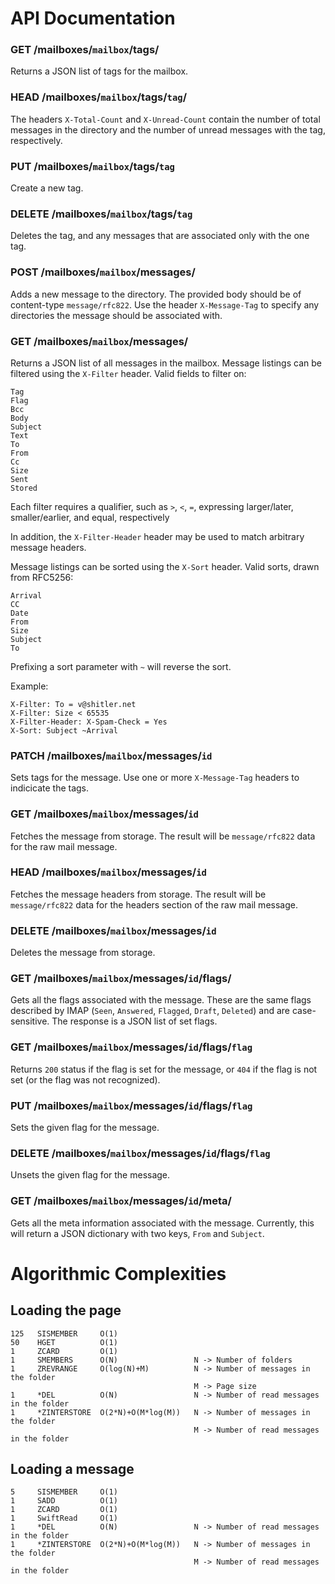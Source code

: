 
# API Documentation

### GET /mailboxes/`mailbox`/tags/

Returns a JSON list of tags for the mailbox.

### HEAD /mailboxes/`mailbox`/tags/`tag`/

The headers `X-Total-Count` and `X-Unread-Count` contain the number of total
messages in the directory and the number of unread messages with the
tag, respectively.

### PUT /mailboxes/`mailbox`/tags/`tag`

Create a new tag.

### DELETE /mailboxes/`mailbox`/tags/`tag`

Deletes the tag, and any messages that are associated only with the one
tag.

### POST /mailboxes/`mailbox`/messages/

Adds a new message to the directory.  The provided body should be of
content-type `message/rfc822`.  Use the header `X-Message-Tag` to
specify any directories the message should be associated with.  

### GET /mailboxes/`mailbox`/messages/

Returns a JSON list of all messages in the mailbox.  Message listings
can be filtered using the `X-Filter` header. Valid fields to filter on:

```
Tag
Flag
Bcc
Body
Subject
Text
To
From
Cc
Size 
Sent
Stored
```

Each filter requires a qualifier, such as `>`, `<`, `=`, expressing
larger/later, smaller/earlier, and equal, respectively

In addition, the `X-Filter-Header` header may be used to match arbitrary
message headers.

Message listings can be sorted using the `X-Sort` header.
Valid sorts, drawn from RFC5256:
```
Arrival
CC
Date
From
Size
Subject
To
```

Prefixing a sort parameter with `~` will reverse the sort.

Example:
```
X-Filter: To = v@shitler.net
X-Filter: Size < 65535
X-Filter-Header: X-Spam-Check = Yes
X-Sort: Subject ~Arrival
```

### PATCH /mailboxes/`mailbox`/messages/`id`

Sets tags for the message.  Use one or more `X-Message-Tag` headers to
indicicate the tags.

### GET /mailboxes/`mailbox`/messages/`id`

Fetches the message from storage. The result will be `message/rfc822`
data for the raw mail message.

### HEAD /mailboxes/`mailbox`/messages/`id`

Fetches the message headers from storage. The result will be `message/rfc822`
data for the headers section of the raw mail message.

### DELETE /mailboxes/`mailbox`/messages/`id`

Deletes the message from storage.

### GET /mailboxes/`mailbox`/messages/`id`/flags/

Gets all the flags associated with the message. These are the same flags
described by IMAP (`Seen`, `Answered`, `Flagged`, `Draft`, `Deleted`) and are
case-sensitive. The response is a JSON list of set flags.

### GET /mailboxes/`mailbox`/messages/`id`/flags/`flag`

Returns `200` status if the flag is set for the message, or `404` if the flag
is not set (or the flag was not recognized).

### PUT /mailboxes/`mailbox`/messages/`id`/flags/`flag`

Sets the given flag for the message.

### DELETE /mailboxes/`mailbox`/messages/`id`/flags/`flag`

Unsets the given flag for the message.

### GET /mailboxes/`mailbox`/messages/`id`/meta/

Gets all the meta information associated with the message. Currently, this will
return a JSON dictionary with two keys, `From` and `Subject`.

# Algorithmic Complexities

## Loading the page

    125   SISMEMBER     O(1)
    50    HGET          O(1)
    1     ZCARD         O(1)
    1     SMEMBERS      O(N)                 N -> Number of folders
    1     ZREVRANGE     O(log(N)+M)          N -> Number of messages in the folder
                                             M -> Page size
    1     *DEL          O(N)                 N -> Number of read messages in the folder
    1     *ZINTERSTORE  O(2*N)+O(M*log(M))   N -> Number of messages in the folder
                                             M -> Number of read messages in the folder

## Loading a message

    5     SISMEMBER     O(1)
    1     SADD          O(1)
    1     ZCARD         O(1)
    1     SwiftRead     O(1)
    1     *DEL          O(N)                 N -> Number of read messages in the folder
    1     *ZINTERSTORE  O(2*N)+O(M*log(M))   N -> Number of messages in the folder
                                             M -> Number of read messages in the folder
